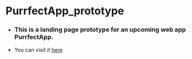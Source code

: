 # PurrfectApp_prototype

* ### This is a landing page prototype for an upcoming web app PurrfectApp.
* You can visit it [here](https://xd.adobe.com/view/9c88d3f9-6e81-4567-7632-3ebeb5315f4f-eab9/?fullscreen)
